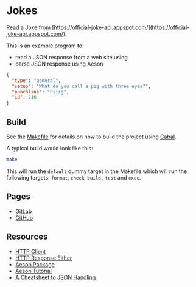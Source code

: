 # Jokes

Read a Joke from [https://official-joke-api.appspot.com/](https://official-joke-api.appspot.com/).

This is an example program to:

- read a JSON response from a web site using
- parse JSON response using Aeson

```json
{
  "type": "general",
  "setup": "What do you call a pig with three eyes?",
  "punchline": "Piiig",
  "id": 216
}
```

## Build

See the [Makefile](Makefile) for details on how to build the project using
[Cabal](https://www.haskell.org/cabal/).

A typical build would look like this:

```bash
make
```

This will run the `default` dummy target in the Makefile which will run the
following targets: `format`, `check`, `build,` `test` and `exec`.

## Pages

- [GitLab](https://frankhjung1.gitlab.io/haskell-jokes/)
- [GitHub](https://frankhjung.github.io/haskell-jokes/)

## Resources

- [HTTP Client](https://github.com/snoyberg/http-client/blob/master/TUTORIAL.md)
- [HTTP Response Either](https://dev.to/csaltos/haskell-http-response-either-4ncg)
- [Aeson Package](https://hackage.haskell.org/package/aeson-2.0.3.0/docs/Data-Aeson.html)
- [Aeson Tutorial](https://web.archive.org/web/20201121162141mp_/https://artyom.me/aeson)
- [A Cheatsheet to JSON Handling](https://williamyaoh.com/posts/2019-10-19-a-cheatsheet-to-json-handling.html)
